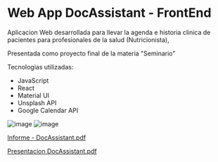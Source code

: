 # Web App DocAssistant - FrontEnd

Aplicacion Web desarrollada para llevar la agenda e historia clinica de pacientes para profesionales de la salud (Nutricionista), 

Presentada como proyecto final de la materia "Seminario" 

Tecnologias utilizadas:

- JavaScript
- React
- Material UI
- Unsplash API
- Google Calendar API

![image](https://user-images.githubusercontent.com/91570360/214316013-da277a38-b096-4519-82c8-23472bf81aff.png)
![image](https://user-images.githubusercontent.com/91570360/214315051-e68985b1-1d20-45f0-b675-c1899f562b6b.png)

[Informe - DocAssistant.pdf](https://github.com/d4niel-san/DocAssistant-FrontEnd/files/10490674/Informe.-.DocAssistant.pdf)

[Presentacion DocAssistant.pdf](https://github.com/d4niel-san/DocAssistant-FrontEnd/files/10490627/Presentacion.DocAssistant.pdf)
